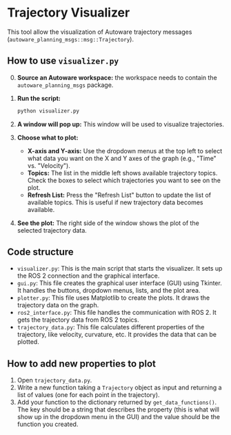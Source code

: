 # Trajectory Visualizer

This tool allow the visualization of Autoware trajectory messages (`autoware_planning_msgs::msg::Trajectory`).

## How to use `visualizer.py`

0. **Source an Autoware workspace:** the workspace needs to contain the `autoware_planning_msgs` package.
1. **Run the script:**

   ```bash
   python visualizer.py
   ```

2. **A window will pop up:** This window will be used to visualize trajectories.

3. **Choose what to plot:**

   - **X-axis and Y-axis:** Use the dropdown menus at the top left to select what data you want on the X and Y axes of the graph (e.g., "Time" vs. "Velocity").
   - **Topics:** The list in the middle left shows available trajectory topics. Check the boxes to select which trajectories you want to see on the plot.
   - **Refresh List:** Press the "Refresh List" button to update the list of available topics. This is useful if new trajectory data becomes available.

4. **See the plot:** The right side of the window shows the plot of the selected trajectory data.

## Code structure

- `visualizer.py`: This is the main script that starts the visualizer. It sets up the ROS 2 connection and the graphical interface.
- `gui.py`: This file creates the graphical user interface (GUI) using Tkinter. It handles the buttons, dropdown menus, lists, and the plot area.
- `plotter.py`: This file uses Matplotlib to create the plots. It draws the trajectory data on the graph.
- `ros2_interface.py`: This file handles the communication with ROS 2. It gets the trajectory data from ROS 2 topics.
- `trajectory_data.py`: This file calculates different properties of the trajectory, like velocity, curvature, etc. It provides the data that can be plotted.

## How to add new properties to plot

1. Open `trajectory_data.py`.
2. Write a new function taking a `Trajectory` object as input and returning a list of values (one for each point in the trajectory).
3. Add your function to the dictionary returned by `get_data_functions()`. The key should be a string that describes the property (this is what will show up in the dropdown menu in the GUI) and the value should be the function you created.
